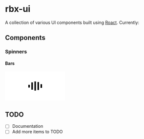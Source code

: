 # rbx-ui
A collection of various UI components built using [Roact](https://github.com/Roblox/Roact). Currently:

## Components
### Spinners

#### Bars
![bars](img/bars.gif)

## TODO

- [ ] Documentation
- [ ] Add more items to TODO
